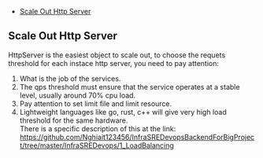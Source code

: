 - [Scale Out Http Server](#scale_out_http_server)

## Scale Out Http Server <a name="scale_out_http_server"></a>

HttpServer is the easiest object to scale out, to choose the requets threshold for each instace http server, you need to
pay attention: </br>

1) What is the job of the services. </br>
2) The qps threshold must ensure that the service operates at a stable level, usually around 70% cpu load. </br>
3) Pay attention to set limit file and limit resource. <br>
4) Lightweight languages like go, rust, c++ will give very high load threshold for the same hardware. </br>
   There is a specific description of this at the
   link: https://github.com/Nghiait123456/InfraSREDevopsBackendForBigProject/tree/master/InfraSREDevops/1_LoadBalancing </br>